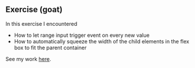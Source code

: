## Exercise (goat)

In this exercise I encountered
- How to let range input trigger event on every new value
- How to automatically squeeze the width of the child elements in the flex box to fit the parent container

See my work [here](https://tomzhu1024.github.io/cdv-student/coding-exercises/goat/).

